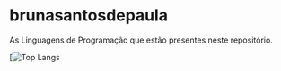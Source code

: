 # brunasantosdepaula
As Linguagens de Programação que estão presentes neste repositório.

[![Top Langs](https://github-readme-stats.vercel.app/api/top-langs/?username=BrunaAdmComp&layout=compact)
